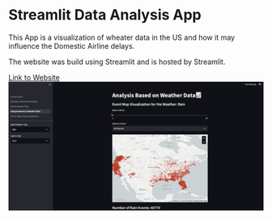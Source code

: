 # Streamlit Data Analysis App

This App is a visualization of wheater data in the US and how it may influence the Domestic Airline delays.

The website was build using Streamlit and is hosted by Streamlit.

[Link to Website](https://databases-airlinedelay.streamlit.app)
![img](code/WebsiteImg.png)